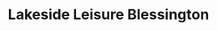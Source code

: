 ---
title: "Lakeside Leisure Blessington"
address: "Burgage, Blessington, Co. Wicklow"
tel: "+353 (0)45 86 5092"
county: "Wicklow"
category: "Canoeing Kayaking"
type: "Content"
lat: "53.16781997680664"
lng: "-6.53480863571167"
---